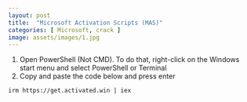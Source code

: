 ```yaml
---
layout: post
title:  "Microsoft Activation Scripts (MAS)"
categories: [ Microsoft, crack ]
image: assets/images/1.jpg
---
```


1) Open PowerShell (Not CMD). To do that, right-click on the Windows start menu and select PowerShell or Terminal
2) Copy and paste the code below and press enter

```
irm https://get.activated.win | iex
```

